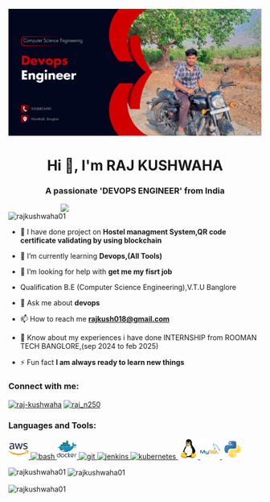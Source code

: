 ![logo](https://github.com/rajkushwaha01/rajkushwaha01/blob/main/banner.jpg)
<h1 align="center">Hi 👋, I'm RAJ KUSHWAHA</h1>
<h3 align="center">A passionate 'DEVOPS ENGINEER' from India</h3>
<img align="right"  width="400" src="https://img.freepik.com/free-vector/gradient-devops-illustration_23-2149373211.jpg?ga=GA1.1.1947056441.1748439986&semt=ais_items_boosted&w=740">
<p align="left"> <img src="https://komarev.com/ghpvc/?username=rajkushwaha01&label=Profile%20views&color=0e75b6&style=flat" alt="rajkushwaha01" /> </p>

- 🔭 I have done project on **Hostel managment System,QR code certificate validating by using blockchain**

- 🌱 I’m currently learning **Devops,(All Tools)**

- 🤝 I’m looking for help with **get me my fisrt job**

- Qualification B.E (Computer Science Engineering),V.T.U Banglore

- 💬 Ask me about **devops**

- 📫 How to reach me **rajkush018@gmail.com**

- 📄 Know about my experiences i have done INTERNSHIP from ROOMAN TECH BANGLORE,(sep 2024 to feb 2025)

- ⚡ Fun fact **I am always ready to learn new things**

<h3 align="left">Connect with me:</h3>
<p align="left">
<a href="https://linkedin.com/in/raj-kushwaha" target="blank"><img align="center" src="https://raw.githubusercontent.com/rahuldkjain/github-profile-readme-generator/master/src/images/icons/Social/linked-in-alt.svg" alt="raj-kushwaha" height="30" width="40" /></a>
<a href="https://instagram.com/raj_n250" target="blank"><img align="center" src="https://raw.githubusercontent.com/rahuldkjain/github-profile-readme-generator/master/src/images/icons/Social/instagram.svg" alt="raj_n250" height="30" width="40" /></a>
</p>

<h3 align="left">Languages and Tools:</h3>
<p align="left"> <a href="https://aws.amazon.com" target="_blank" rel="noreferrer"> <img src="https://raw.githubusercontent.com/devicons/devicon/master/icons/amazonwebservices/amazonwebservices-original-wordmark.svg" alt="aws" width="40" height="40"/> </a> <a href="https://www.gnu.org/software/bash/" target="_blank" rel="noreferrer"> <img src="https://www.vectorlogo.zone/logos/gnu_bash/gnu_bash-icon.svg" alt="bash" width="40" height="40"/> </a> <a href="https://www.docker.com/" target="_blank" rel="noreferrer"> <img src="https://raw.githubusercontent.com/devicons/devicon/master/icons/docker/docker-original-wordmark.svg" alt="docker" width="40" height="40"/> </a> <a href="https://git-scm.com/" target="_blank" rel="noreferrer"> <img src="https://www.vectorlogo.zone/logos/git-scm/git-scm-icon.svg" alt="git" width="40" height="40"/> </a> <a href="https://www.jenkins.io" target="_blank" rel="noreferrer"> <img src="https://www.vectorlogo.zone/logos/jenkins/jenkins-icon.svg" alt="jenkins" width="40" height="40"/> </a> <a href="https://kubernetes.io" target="_blank" rel="noreferrer"> <img src="https://www.vectorlogo.zone/logos/kubernetes/kubernetes-icon.svg" alt="kubernetes" width="40" height="40"/> </a> <a href="https://www.linux.org/" target="_blank" rel="noreferrer"> <img src="https://raw.githubusercontent.com/devicons/devicon/master/icons/linux/linux-original.svg" alt="linux" width="40" height="40"/> </a> <a href="https://www.mysql.com/" target="_blank" rel="noreferrer"> <img src="https://raw.githubusercontent.com/devicons/devicon/master/icons/mysql/mysql-original-wordmark.svg" alt="mysql" width="40" height="40"/> </a> <a href="https://www.python.org" target="_blank" rel="noreferrer"> <img src="https://raw.githubusercontent.com/devicons/devicon/master/icons/python/python-original.svg" alt="python" width="40" height="40"/> </a> </p>

<p><img align="left" src="https://github-readme-stats.vercel.app/api/top-langs?username=rajkushwaha01&show_icons=true&locale=en&layout=compact" alt="rajkushwaha01" /></p>

<p>&nbsp;<img align="center" src="https://github-readme-stats.vercel.app/api?username=rajkushwaha01&show_icons=true&locale=en" alt="rajkushwaha01" /></p>

<p><img align="center" src="https://github-readme-streak-stats.herokuapp.com/?user=rajkushwaha01&" alt="rajkushwaha01" /></p>
